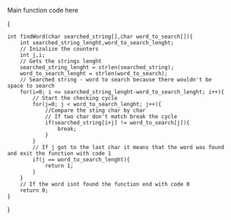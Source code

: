 Main function code here

{

 	int findWord(char searched_string[],char word_to_search[]){
		int searched_string_lenght,word_to_search_lenght;
		// Inizalize the counters
		int j,i;
		// Gets the strings lenght
		searched_string_lenght = strlen(searched_string);
		word_to_search_lenght = strlen(word_to_search);
	 	// Searched string - word to search because there wouldn't be space to search
		for(i=0; i <= searched_string_lenght-word_to_search_lenght; i++){
			// Start the checking cycle
			for(j=0; j < word_to_search_lenght; j++){
				//Compare the sting char by char
				// If two char don't match break the cycle
				if(searched_string[i+j] != word_to_search[j]){
					break;
				}
			}
			// If j got to the last char it means that the word was found and exit the function with code 1
			if(j == word_to_search_lenght){
				return 1;
			}
		}
		// If the word isnt found the function end with code 0
		return 0;
 	}
}
